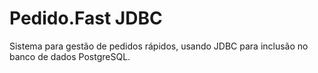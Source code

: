 # Pedido.Fast JDBC
 Sistema para gestão de pedidos rápidos, usando JDBC para inclusão no banco de dados PostgreSQL.
